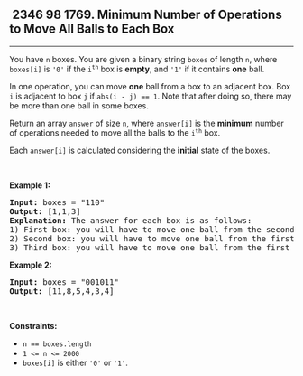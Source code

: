 <h2> 2346 98
1769. Minimum Number of Operations to Move All Balls to Each Box</h2><hr><div><p>You have <code>n</code> boxes. You are given a binary string <code>boxes</code> of length <code>n</code>, where <code>boxes[i]</code> is <code>'0'</code> if the <code>i<sup>th</sup></code> box is <strong>empty</strong>, and <code>'1'</code> if it contains <strong>one</strong> ball.</p>

<p>In one operation, you can move <strong>one</strong> ball from a box to an adjacent box. Box <code>i</code> is adjacent to box <code>j</code> if <code>abs(i - j) == 1</code>. Note that after doing so, there may be more than one ball in some boxes.</p>

<p>Return an array <code>answer</code> of size <code>n</code>, where <code>answer[i]</code> is the <strong>minimum</strong> number of operations needed to move all the balls to the <code>i<sup>th</sup></code> box.</p>

<p>Each <code>answer[i]</code> is calculated considering the <strong>initial</strong> state of the boxes.</p>

<p>&nbsp;</p>
<p><strong class="example">Example 1:</strong></p>

<pre><strong>Input:</strong> boxes = "110"
<strong>Output:</strong> [1,1,3]
<strong>Explanation:</strong> The answer for each box is as follows:
1) First box: you will have to move one ball from the second box to the first box in one operation.
2) Second box: you will have to move one ball from the first box to the second box in one operation.
3) Third box: you will have to move one ball from the first box to the third box in two operations, and move one ball from the second box to the third box in one operation.
</pre>

<p><strong class="example">Example 2:</strong></p>

<pre><strong>Input:</strong> boxes = "001011"
<strong>Output:</strong> [11,8,5,4,3,4]</pre>

<p>&nbsp;</p>
<p><strong>Constraints:</strong></p>

<ul>
	<li><code>n == boxes.length</code></li>
	<li><code>1 &lt;= n &lt;= 2000</code></li>
	<li><code>boxes[i]</code> is either <code>'0'</code> or <code>'1'</code>.</li>
</ul>
</div>